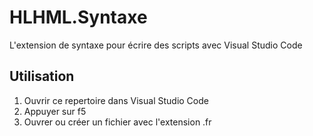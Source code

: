 # HLHML.Syntaxe

L'extension de syntaxe pour écrire des scripts avec Visual Studio Code

## Utilisation

1. Ouvrir ce repertoire dans Visual Studio Code
2. Appuyer sur f5
3. Ouvrer ou créer un fichier avec l'extension .fr
